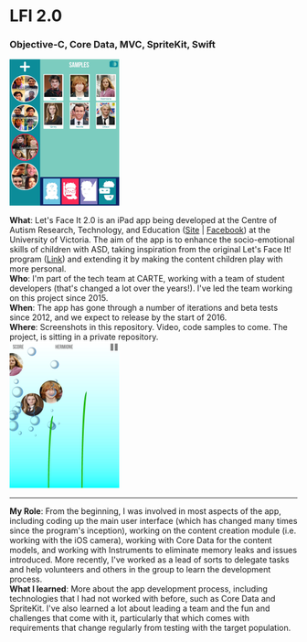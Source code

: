 # LFI 2.0
### Objective-C, Core Data, MVC, SpriteKit, Swift
<img src="screenshots/1.jpg" alt="LFI Cover" width="192" height="256">

**What**: Let's Face It 2.0 is an iPad app being developed at the Centre of Autism Research, Technology, and Education    ([Site](http://web.uvic.ca/~carte/) | [Facebook](https://www.facebook.com/CARTEUVIC/?ref=aymt_homepage_panel)) at the University of Victoria. The aim of the app is to enhance the socio-emotional skills of children with ASD, taking inspiration from the original Let's Face It! program ([Link](http://web.uvic.ca/~letsface/letsfaceit/)) and extending it by making the content children play with more personal.    
**Who**: I'm part of the tech team at CARTE, working with a team of student developers (that's changed a lot over the years!). I've led the team working on this project since 2015.  
**When**: The app has gone through a number of iterations and beta tests since 2012, and we expect to release by the start of 2016.   
**Where**: Screenshots in this repository. Video, code samples to come. The project, is sitting in a private repository.   
<img src="screenshots/3.jpg" alt="LFI Cover" width="192" height="256">

---

**My Role**: From the beginning, I was involved in most aspects of the app, including coding up the main user interface (which has changed many times since the program's inception), working on the content creation module (i.e. working with the iOS camera), working with Core Data for the content models, and working with Instruments to eliminate memory leaks and issues introduced. More recently, I've worked as a lead of sorts to delegate tasks and help volunteers and others in the group to learn the development process.    
**What I learned**: More about the app development process, including technologies that I had not worked with before, such as Core Data and SpriteKit. I've also learned a lot about leading a team and the fun and challenges that come with it, particularly that which comes with requirements that change regularly from testing with the target population.
